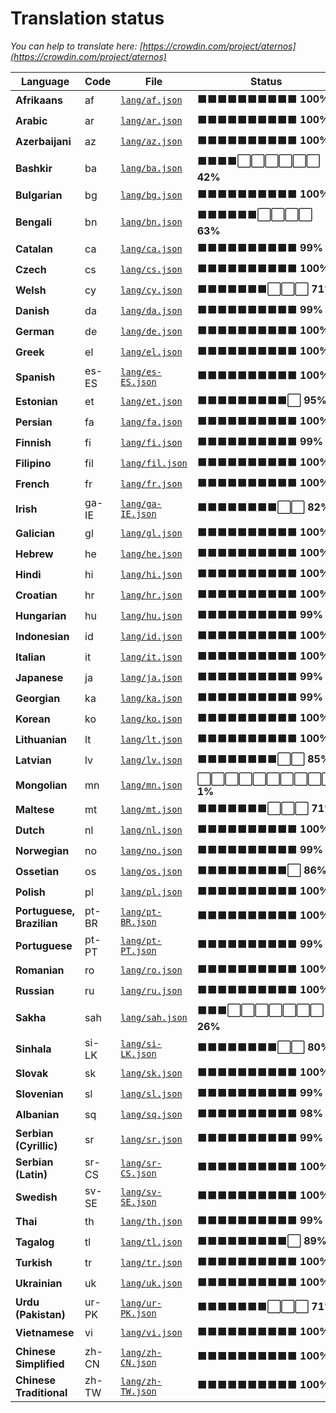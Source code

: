 # Translation status
*You can help to translate here: [https://crowdin.com/project/aternos](https://crowdin.com/project/aternos)*

Language | Code | File | Status | Translate
--- | --- | --- | --- | ---
**Afrikaans** | af | [`lang/af.json`](lang/af.json) | ⬛⬛⬛⬛⬛⬛⬛⬛⬛⬛ **100%** | [Translate](https://crowdin.com/project/aternos/af)
**Arabic** | ar | [`lang/ar.json`](lang/ar.json) | ⬛⬛⬛⬛⬛⬛⬛⬛⬛⬛ **100%** | [Translate](https://crowdin.com/project/aternos/ar)
**Azerbaijani** | az | [`lang/az.json`](lang/az.json) | ⬛⬛⬛⬛⬛⬛⬛⬛⬛⬛ **100%** | [Translate](https://crowdin.com/project/aternos/az)
**Bashkir** | ba | [`lang/ba.json`](lang/ba.json) | ⬛⬛⬛⬛⬜⬜⬜⬜⬜⬜ **42%** | [Translate](https://crowdin.com/project/aternos/ba)
**Bulgarian** | bg | [`lang/bg.json`](lang/bg.json) | ⬛⬛⬛⬛⬛⬛⬛⬛⬛⬛ **100%** | [Translate](https://crowdin.com/project/aternos/bg)
**Bengali** | bn | [`lang/bn.json`](lang/bn.json) | ⬛⬛⬛⬛⬛⬛⬜⬜⬜⬜ **63%** | [Translate](https://crowdin.com/project/aternos/bn)
**Catalan** | ca | [`lang/ca.json`](lang/ca.json) | ⬛⬛⬛⬛⬛⬛⬛⬛⬛⬛ **99%** | [Translate](https://crowdin.com/project/aternos/ca)
**Czech** | cs | [`lang/cs.json`](lang/cs.json) | ⬛⬛⬛⬛⬛⬛⬛⬛⬛⬛ **100%** | [Translate](https://crowdin.com/project/aternos/cs)
**Welsh** | cy | [`lang/cy.json`](lang/cy.json) | ⬛⬛⬛⬛⬛⬛⬛⬜⬜⬜ **71%** | [Translate](https://crowdin.com/project/aternos/cy)
**Danish** | da | [`lang/da.json`](lang/da.json) | ⬛⬛⬛⬛⬛⬛⬛⬛⬛⬛ **99%** | [Translate](https://crowdin.com/project/aternos/da)
**German** | de | [`lang/de.json`](lang/de.json) | ⬛⬛⬛⬛⬛⬛⬛⬛⬛⬛ **100%** | [Translate](https://crowdin.com/project/aternos/de)
**Greek** | el | [`lang/el.json`](lang/el.json) | ⬛⬛⬛⬛⬛⬛⬛⬛⬛⬛ **100%** | [Translate](https://crowdin.com/project/aternos/el)
**Spanish** | es-ES | [`lang/es-ES.json`](lang/es-ES.json) | ⬛⬛⬛⬛⬛⬛⬛⬛⬛⬛ **100%** | [Translate](https://crowdin.com/project/aternos/es-ES)
**Estonian** | et | [`lang/et.json`](lang/et.json) | ⬛⬛⬛⬛⬛⬛⬛⬛⬛⬜ **95%** | [Translate](https://crowdin.com/project/aternos/et)
**Persian** | fa | [`lang/fa.json`](lang/fa.json) | ⬛⬛⬛⬛⬛⬛⬛⬛⬛⬛ **100%** | [Translate](https://crowdin.com/project/aternos/fa)
**Finnish** | fi | [`lang/fi.json`](lang/fi.json) | ⬛⬛⬛⬛⬛⬛⬛⬛⬛⬛ **99%** | [Translate](https://crowdin.com/project/aternos/fi)
**Filipino** | fil | [`lang/fil.json`](lang/fil.json) | ⬛⬛⬛⬛⬛⬛⬛⬛⬛⬛ **100%** | [Translate](https://crowdin.com/project/aternos/fil)
**French** | fr | [`lang/fr.json`](lang/fr.json) | ⬛⬛⬛⬛⬛⬛⬛⬛⬛⬛ **100%** | [Translate](https://crowdin.com/project/aternos/fr)
**Irish** | ga-IE | [`lang/ga-IE.json`](lang/ga-IE.json) | ⬛⬛⬛⬛⬛⬛⬛⬛⬜⬜ **82%** | [Translate](https://crowdin.com/project/aternos/ga-IE)
**Galician** | gl | [`lang/gl.json`](lang/gl.json) | ⬛⬛⬛⬛⬛⬛⬛⬛⬛⬛ **100%** | [Translate](https://crowdin.com/project/aternos/gl)
**Hebrew** | he | [`lang/he.json`](lang/he.json) | ⬛⬛⬛⬛⬛⬛⬛⬛⬛⬛ **100%** | [Translate](https://crowdin.com/project/aternos/he)
**Hindi** | hi | [`lang/hi.json`](lang/hi.json) | ⬛⬛⬛⬛⬛⬛⬛⬛⬛⬛ **100%** | [Translate](https://crowdin.com/project/aternos/hi)
**Croatian** | hr | [`lang/hr.json`](lang/hr.json) | ⬛⬛⬛⬛⬛⬛⬛⬛⬛⬛ **100%** | [Translate](https://crowdin.com/project/aternos/hr)
**Hungarian** | hu | [`lang/hu.json`](lang/hu.json) | ⬛⬛⬛⬛⬛⬛⬛⬛⬛⬛ **99%** | [Translate](https://crowdin.com/project/aternos/hu)
**Indonesian** | id | [`lang/id.json`](lang/id.json) | ⬛⬛⬛⬛⬛⬛⬛⬛⬛⬛ **100%** | [Translate](https://crowdin.com/project/aternos/id)
**Italian** | it | [`lang/it.json`](lang/it.json) | ⬛⬛⬛⬛⬛⬛⬛⬛⬛⬛ **100%** | [Translate](https://crowdin.com/project/aternos/it)
**Japanese** | ja | [`lang/ja.json`](lang/ja.json) | ⬛⬛⬛⬛⬛⬛⬛⬛⬛⬛ **99%** | [Translate](https://crowdin.com/project/aternos/ja)
**Georgian** | ka | [`lang/ka.json`](lang/ka.json) | ⬛⬛⬛⬛⬛⬛⬛⬛⬛⬛ **99%** | [Translate](https://crowdin.com/project/aternos/ka)
**Korean** | ko | [`lang/ko.json`](lang/ko.json) | ⬛⬛⬛⬛⬛⬛⬛⬛⬛⬛ **100%** | [Translate](https://crowdin.com/project/aternos/ko)
**Lithuanian** | lt | [`lang/lt.json`](lang/lt.json) | ⬛⬛⬛⬛⬛⬛⬛⬛⬛⬛ **100%** | [Translate](https://crowdin.com/project/aternos/lt)
**Latvian** | lv | [`lang/lv.json`](lang/lv.json) | ⬛⬛⬛⬛⬛⬛⬛⬛⬜⬜ **85%** | [Translate](https://crowdin.com/project/aternos/lv)
**Mongolian** | mn | [`lang/mn.json`](lang/mn.json) | ⬜⬜⬜⬜⬜⬜⬜⬜⬜⬜ **1%** | [Translate](https://crowdin.com/project/aternos/mn)
**Maltese** | mt | [`lang/mt.json`](lang/mt.json) | ⬛⬛⬛⬛⬛⬛⬛⬜⬜⬜ **71%** | [Translate](https://crowdin.com/project/aternos/mt)
**Dutch** | nl | [`lang/nl.json`](lang/nl.json) | ⬛⬛⬛⬛⬛⬛⬛⬛⬛⬛ **100%** | [Translate](https://crowdin.com/project/aternos/nl)
**Norwegian** | no | [`lang/no.json`](lang/no.json) | ⬛⬛⬛⬛⬛⬛⬛⬛⬛⬛ **99%** | [Translate](https://crowdin.com/project/aternos/no)
**Ossetian** | os | [`lang/os.json`](lang/os.json) | ⬛⬛⬛⬛⬛⬛⬛⬛⬛⬜ **86%** | [Translate](https://crowdin.com/project/aternos/os)
**Polish** | pl | [`lang/pl.json`](lang/pl.json) | ⬛⬛⬛⬛⬛⬛⬛⬛⬛⬛ **100%** | [Translate](https://crowdin.com/project/aternos/pl)
**Portuguese, Brazilian** | pt-BR | [`lang/pt-BR.json`](lang/pt-BR.json) | ⬛⬛⬛⬛⬛⬛⬛⬛⬛⬛ **100%** | [Translate](https://crowdin.com/project/aternos/pt-BR)
**Portuguese** | pt-PT | [`lang/pt-PT.json`](lang/pt-PT.json) | ⬛⬛⬛⬛⬛⬛⬛⬛⬛⬛ **99%** | [Translate](https://crowdin.com/project/aternos/pt-PT)
**Romanian** | ro | [`lang/ro.json`](lang/ro.json) | ⬛⬛⬛⬛⬛⬛⬛⬛⬛⬛ **100%** | [Translate](https://crowdin.com/project/aternos/ro)
**Russian** | ru | [`lang/ru.json`](lang/ru.json) | ⬛⬛⬛⬛⬛⬛⬛⬛⬛⬛ **100%** | [Translate](https://crowdin.com/project/aternos/ru)
**Sakha** | sah | [`lang/sah.json`](lang/sah.json) | ⬛⬛⬛⬜⬜⬜⬜⬜⬜⬜ **26%** | [Translate](https://crowdin.com/project/aternos/sah)
**Sinhala** | si-LK | [`lang/si-LK.json`](lang/si-LK.json) | ⬛⬛⬛⬛⬛⬛⬛⬛⬜⬜ **80%** | [Translate](https://crowdin.com/project/aternos/si-LK)
**Slovak** | sk | [`lang/sk.json`](lang/sk.json) | ⬛⬛⬛⬛⬛⬛⬛⬛⬛⬛ **100%** | [Translate](https://crowdin.com/project/aternos/sk)
**Slovenian** | sl | [`lang/sl.json`](lang/sl.json) | ⬛⬛⬛⬛⬛⬛⬛⬛⬛⬛ **99%** | [Translate](https://crowdin.com/project/aternos/sl)
**Albanian** | sq | [`lang/sq.json`](lang/sq.json) | ⬛⬛⬛⬛⬛⬛⬛⬛⬛⬛ **98%** | [Translate](https://crowdin.com/project/aternos/sq)
**Serbian (Cyrillic)** | sr | [`lang/sr.json`](lang/sr.json) | ⬛⬛⬛⬛⬛⬛⬛⬛⬛⬛ **99%** | [Translate](https://crowdin.com/project/aternos/sr)
**Serbian (Latin)** | sr-CS | [`lang/sr-CS.json`](lang/sr-CS.json) | ⬛⬛⬛⬛⬛⬛⬛⬛⬛⬛ **100%** | [Translate](https://crowdin.com/project/aternos/sr-CS)
**Swedish** | sv-SE | [`lang/sv-SE.json`](lang/sv-SE.json) | ⬛⬛⬛⬛⬛⬛⬛⬛⬛⬛ **100%** | [Translate](https://crowdin.com/project/aternos/sv-SE)
**Thai** | th | [`lang/th.json`](lang/th.json) | ⬛⬛⬛⬛⬛⬛⬛⬛⬛⬛ **99%** | [Translate](https://crowdin.com/project/aternos/th)
**Tagalog** | tl | [`lang/tl.json`](lang/tl.json) | ⬛⬛⬛⬛⬛⬛⬛⬛⬛⬜ **89%** | [Translate](https://crowdin.com/project/aternos/tl)
**Turkish** | tr | [`lang/tr.json`](lang/tr.json) | ⬛⬛⬛⬛⬛⬛⬛⬛⬛⬛ **100%** | [Translate](https://crowdin.com/project/aternos/tr)
**Ukrainian** | uk | [`lang/uk.json`](lang/uk.json) | ⬛⬛⬛⬛⬛⬛⬛⬛⬛⬛ **100%** | [Translate](https://crowdin.com/project/aternos/uk)
**Urdu (Pakistan)** | ur-PK | [`lang/ur-PK.json`](lang/ur-PK.json) | ⬛⬛⬛⬛⬛⬛⬛⬜⬜⬜ **71%** | [Translate](https://crowdin.com/project/aternos/ur-PK)
**Vietnamese** | vi | [`lang/vi.json`](lang/vi.json) | ⬛⬛⬛⬛⬛⬛⬛⬛⬛⬛ **100%** | [Translate](https://crowdin.com/project/aternos/vi)
**Chinese Simplified** | zh-CN | [`lang/zh-CN.json`](lang/zh-CN.json) | ⬛⬛⬛⬛⬛⬛⬛⬛⬛⬛ **100%** | [Translate](https://crowdin.com/project/aternos/zh-CN)
**Chinese Traditional** | zh-TW | [`lang/zh-TW.json`](lang/zh-TW.json) | ⬛⬛⬛⬛⬛⬛⬛⬛⬛⬛ **100%** | [Translate](https://crowdin.com/project/aternos/zh-TW)
